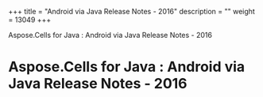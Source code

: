 +++
title = "Android via Java Release Notes - 2016" 
description = "" 
weight = 13049 
+++

Aspose.Cells for Java : Android via Java Release Notes - 2016  

# Aspose.Cells for Java : Android via Java Release Notes - 2016


